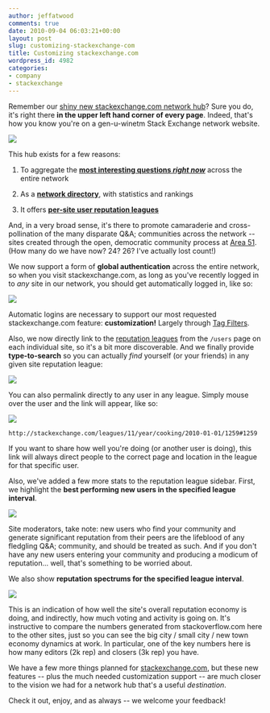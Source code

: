 ```yaml
---
author: jeffatwood
comments: true
date: 2010-09-04 06:03:21+00:00
layout: post
slug: customizing-stackexchange-com
title: Customizing stackexchange.com
wordpress_id: 4982
categories:
- company
- stackexchange
---
```


Remember our [shiny new stackexchange.com network hub](http://blog.stackoverflow.com/2010/08/network-central-stackexchange-com/)? Sure you do, it's right there **in the upper left hand corner of every page**. Indeed, that's how you know you're on a gen-u-winetm Stack Exchange network website.

[![](http://blog.stackoverflow.com/wp-content/uploads/stackexchange-genuine-example11.png)](http://stackexchange.com)

This hub exists for a few reasons:





  1. To aggregate the **[most interesting questions _right now_](http://stackexchange.com)** across the entire network

  2. As a **[network directory](http://stackexchange.com/sites)**, with statistics and rankings

  3. It offers **[per-site user reputation leagues](http://stackexchange.com/leagues)**


And, in a very broad sense, it's there to promote camaraderie and cross-pollination of the many disparate Q&A; communities across the network -- sites created through the open, democratic community process at [Area 51](http://area51.stackexchange.com). (How many do we have now? 24? 26? I've actually lost count!)

We now support a form of **global authentication** across the entire network, so when you visit stackexchange.com, as long as you've recently logged in to _any_ site in our network, you should get automatically logged in, like so:

![](/blog/images/wordpress/automatic-global-login.png)

Automatic logins are necessary to support our most requested stackexchange.com feature: **customization!** Largely through [Tag Filters](http://blog.stackoverflow.com/2011/04/improved-tag-sets/). 

Also, we now directly link to the [reputation leagues](http://stackexchange.com/leagues) from the `/users` page on each individual site, so it's a bit more discoverable. And we finally provide **type-to-search** so you can actually _find_ yourself (or your friends) in any given site reputation league:

[![](http://blog.stackoverflow.com/wp-content/uploads/se-type-to-search.png)](http://stackexchange.com/leagues)

You can also permalink directly to any user in any league. Simply mouse over the user and the link will appear, like so:

[![](http://blog.stackoverflow.com/wp-content/uploads/se-user-league-permalink.png)](http://stackexchange.com/leagues/11/year/cooking/2010-01-01/1259#1259)

`http://stackexchange.com/leagues/11/year/cooking/2010-01-01/1259#1259`

If you want to share how well you're doing (or another user is doing), this link will always direct people to the correct page and location in the league for that specific user.


Also, we've added a few more stats to the reputation league sidebar. First, we highlight the **best performing new users in the specified league interval**.

[![](http://blog.stackoverflow.com/wp-content/uploads/se-top-new-user.png)](http://stackexchange.com/leagues/3/year/superuser)

Site moderators, take note: new users who find your community and generate significant reputation from their peers are the lifeblood of any fledgling Q&A; community, and should be treated as such. And if you don't have any new users entering your community and producing a modicum of reputation... well, that's something to be worried about.

We also show **reputation spectrums for the specified league interval**.

![](/blog/images/wordpress/se-reputation-spectrums.png)

This is an indication of how well the site's overall reputation economy is doing, and indirectly, how much voting and activity is going on. It's instructive to compare the numbers generated from stackoverflow.com here to the other sites, just so you can see the big city / small city / new town economy dynamics at work. In particular, one of the key numbers here is how many editors (2k rep) and closers (3k rep) you have.

We have a few more things planned for [stackexchange.com](http://stackexchange.com), but these new features -- plus the much needed customization support -- are much closer to the vision we had for a network hub that's a useful _destination_. 

Check it out, enjoy, and as always -- we welcome your feedback!
